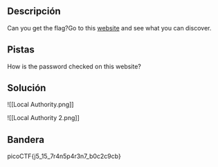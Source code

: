 ## Descripción
Can you get the flag?Go to this [website](http://saturn.picoctf.net:49386/) and see what you can discover.
## Pistas 
How is the password checked on this website?
## Solución
![[Local Authority.png]]

![[Local Authority 2.png]]
## Bandera
picoCTF{j5_15_7r4n5p4r3n7_b0c2c9cb}